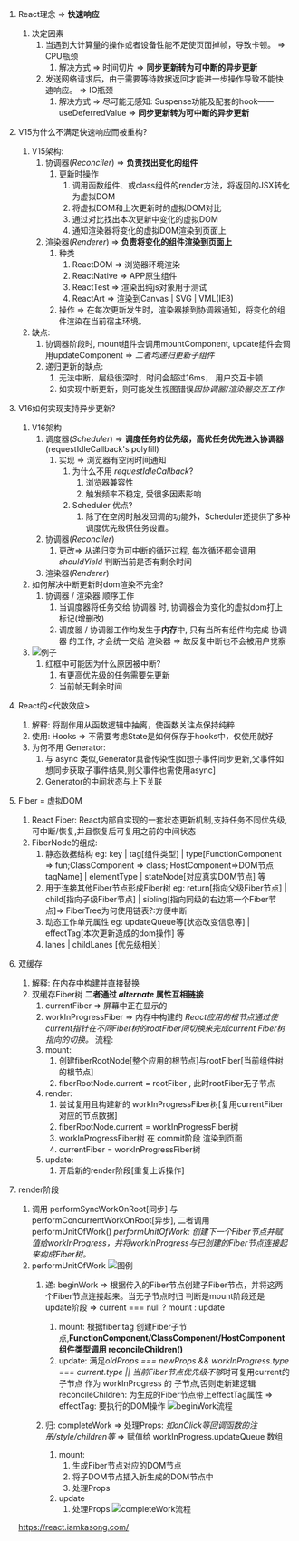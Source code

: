 1. React理念 => **快速响应**
   1. 决定因素
      1. 当遇到大计算量的操作或者设备性能不足使页面掉帧，导致卡顿。 => CPU瓶颈
         1. 解决方式 => 时间切片 => **同步更新转为可中断的异步更新**
      2. 发送网络请求后，由于需要等待数据返回才能进一步操作导致不能快速响应。 => IO瓶颈
         1. 解决方式 => 尽可能无感知: Suspense功能及配套的hook——useDeferredValue => **同步更新转为可中断的异步更新**

2. V15为什么不满足快速响应而被重构?
   1. V15架构:
      1. 协调器(*Reconciler*) => **负责找出变化的组件**
         1. 更新时操作
            1. 调用函数组件、或class组件的render方法，将返回的JSX转化为虚拟DOM
            2. 将虚拟DOM和上次更新时的虚拟DOM对比
            3. 通过对比找出本次更新中变化的虚拟DOM
            4. 通知渲染器将变化的虚拟DOM渲染到页面上
      2. 渲染器(*Renderer*) => **负责将变化的组件渲染到页面上**
         1. 种类
            1. ReactDOM => 浏览器环境渲染
            2. ReactNative => APP原生组件
            3. ReactTest => 渲染出纯js对象用于测试
            4. ReactArt => 渲染到Canvas | SVG | VML(IE8)
         2. 操作 => 在每次更新发生时，渲染器接到协调器通知，将变化的组件渲染在当前宿主环境。
   2. 缺点:
      1. 协调器阶段时, mount组件会调用mountComponent, update组件会调用updateComponent => *二者均递归更新子组件*
      2. 递归更新的缺点:
         1. 无法中断，层级很深时，时间会超过16ms， 用户交互卡顿
         2. 如实现中断更新，则可能发生视图错误*因协调器/渲染器交互工作*
3. V16如何实现支持异步更新?
   1. V16架构
      1. 调度器(*Scheduler*) => **调度任务的优先级，高优任务优先进入协调器** (requestIdleCallback's polyfill)
         1. 实现 => 浏览器有空闲时间通知
            1. 为什么不用 *requestIdleCallback*?
               1. 浏览器兼容性
               2. 触发频率不稳定, 受很多因素影响
            2. Scheduler 优点?
               1. 除了在空闲时触发回调的功能外，Scheduler还提供了多种调度优先级供任务设置。
      2. 协调器(*Reconciler*)
         1. 更改=> 从递归变为可中断的循环过程, 每次循环都会调用 *shouldYield* 判断当前是否有剩余时间
      3. 渲染器(*Renderer*)
   2. 如何解决中断更新时dom渲染不完全?
      1. 协调器 / 渲染器 顺序工作
         1. 当调度器将任务交给 协调器 时, 协调器会为变化的虚拟dom打上标记(增删改)
         2. 调度器 / 协调器工作均发生于**内存**中, 只有当所有组件均完成 协调器 的工作, 才会统一交给 渲染器 => 故反复中断也不会被用户觉察
   3. ![例子](https://react.iamkasong.com/img/process.png)
      1. 红框中可能因为什么原因被中断?
         1. 有更高优先级的任务需要先更新
         2. 当前帧无剩余时间
4. React的<代数效应>
   1. 解释: 将副作用从函数逻辑中抽离，使函数关注点保持纯粹
   2. 使用: Hooks => 不需要考虑State是如何保存于hooks中，仅使用就好
   3. 为何不用 Generator:
      1. 与 async 类似,Generator具备传染性[如想子事件同步更新,父事件如想同步获取子事件结果,则父事件也需使用async]
      2. Generator的中间状态与上下关联
5. Fiber = 虚拟DOM
   1. React Fiber: React内部自实现的一套状态更新机制,支持任务不同优先级,可中断/恢复,并且恢复后可复用之前的中间状态
   2. FiberNode的组成:
      1. 静态数据结构 eg: key | tag[组件类型] | type[FunctionComponent => fun;ClassComponent => class; HostComponent=>DOM节点tagName] | elementType | stateNode[对应真实DOM节点] 等
      2. 用于连接其他Fiber节点形成Fiber树 eg: return[指向父级Fiber节点] | child[指向子级Fiber节点] | sibling[指向同级的右边第一个Fiber节点]=> FiberTree为何使用链表?:方便中断
      3. 动态工作单元属性 eg: updateQueue等[状态改变信息等] | effectTag[本次更新造成的dom操作] 等
      4. lanes | childLanes [优先级相关]
6. 双缓存
   1. 解释: 在内存中构建并直接替换
   2. 双缓存Fiber树 **二者通过 *alternate* 属性互相链接**
      1. currentFiber => 屏幕中正在显示的
      2. workInProgressFiber => 内存中构建的
   *React应用的根节点通过使current指针在不同Fiber树的rootFiber间切换来完成current Fiber树指向的切换。*
   流程:
      1. mount:
         1. 创建fiberRootNode[整个应用的根节点]与rootFiber[当前组件树的根节点]
         2. fiberRootNode.current = rootFiber , 此时rootFiber无子节点
      2. render:
         1. 尝试复用且构建新的 workInProgressFiber树[复用currentFiber对应的节点数据]
         2. fiberRootNode.current = workInProgressFiber树
         3. workInProgressFiber树 在 commit阶段 渲染到页面
         4. currentFiber = workInProgressFiber树
      3. update:
         1. 开启新的render阶段[重复上诉操作]
7. render阶段
   1. 调用 performSyncWorkOnRoot[同步] 与 performConcurrentWorkOnRoot[异步], 二者调用 performUnitOfWork()  *performUnitOfWork: 创建下一个Fiber节点并赋值给workInProgress，并将workInProgress与已创建的Fiber节点连接起来构成Fiber树。*
   2. performUnitOfWork ![图例](https://react.iamkasong.com/img/fiber.png)
      1. 递: beginWork => 根据传入的Fiber节点创建子Fiber节点，并将这两个Fiber节点连接起来。当无子节点时归
         判断是mount阶段还是update阶段 => current === null ? mount : update
            1. mount: 根据fiber.tag 创建Fiber子节点,**FunctionComponent/ClassComponent/HostComponent组件类型调用 reconcileChildren()**
            2. update: 满足*oldProps === newProps && workInProgress.type === current.type || 当前Fiber节点优先级不够*时可复用current的子节点 作为 workInProgress 的 子节点,否则走新建逻辑
            reconcileChildren: 为生成的Fiber节点带上effectTag属性 => effectTag: 要执行的DOM操作
            ![beginWork流程](https://react.iamkasong.com/img/beginWork.png)

      2. 归: completeWork => 处理Props: *如onClick等回调函数的注册/style/children等* => 赋值给 workInProgress.updateQueue 数组
         1. mount:
            1. 生成Fiber节点对应的DOM节点
            2. 将子DOM节点插入新生成的DOM节点中
            3. 处理Props
         2. update
            1. 处理Props
            ![completeWork流程](https://react.iamkasong.com/img/completeWork.png)

   <https://react.iamkasong.com/>
